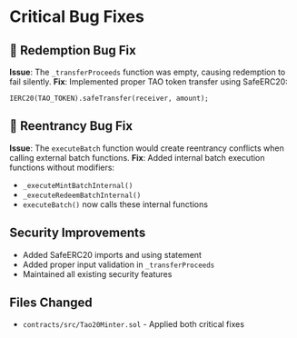 # Critical Bug Fixes

## 🐛 Redemption Bug Fix
**Issue**: The `_transferProceeds` function was empty, causing redemption to fail silently.
**Fix**: Implemented proper TAO token transfer using SafeERC20:
```solidity
IERC20(TAO_TOKEN).safeTransfer(receiver, amount);
```

## 🐛 Reentrancy Bug Fix  
**Issue**: The `executeBatch` function would create reentrancy conflicts when calling external batch functions.
**Fix**: Added internal batch execution functions without modifiers:
- `_executeMintBatchInternal()`
- `_executeRedeemBatchInternal()`
- `executeBatch()` now calls these internal functions

## Security Improvements
- Added SafeERC20 imports and using statement
- Added proper input validation in `_transferProceeds`
- Maintained all existing security features

## Files Changed
- `contracts/src/Tao20Minter.sol` - Applied both critical fixes
